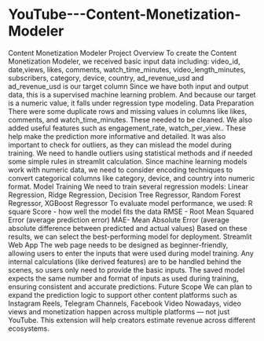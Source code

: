 # YouTube---Content-Monetization-Modeler

Content Monetization Modeler
Project Overview
To create the Content Monetization Modeler, we received basic input data including:
video_id, date,views, likes, comments, watch_time_minutes, video_length_minutes,
subscribers, category, device, country, ad_revenue_usd and ad_revenue_usd is our target column
Since we have both input and output data, this is a supervised machine learning problem. And because our target is a numeric value, it falls under regression type modeling.
Data Preparation
There were some duplicate rows and missing values in columns like likes, comments, and watch_time_minutes. These needed to be cleaned. We also added useful features such as engagement_rate, watch_per_view..
These help make the prediction more informative and detailed.
It was also important to check for outliers, as they can mislead the model during training. We need to handle outliers using statistical methods and if needed some simple rules in streamlit calculation.
Since machine learning models work with numeric data, we need to consider encoding techniques to convert categorical columns like category, device, and country into numeric format.
Model Training
We need to train several regression models:
Linear Regression, Ridge Regression, Decision Tree Regressor, Random Forest Regressor, XGBoost Regressor
To evaluate model performance, we used:
R square Score - how well the model fits the data
RMSE - Root Mean Squared Error (average prediction error)
MAE- Mean Absolute Error (average absolute difference between predicted and actual values)
Based on these results, we can select the best-performing model for deployment.
Streamlit Web App
The web page needs to be  designed as beginner-friendly, allowing users to enter the inputs that were used during model training. Any internal calculations (like derived features) are to be handled behind the scenes, so users only need to provide the basic inputs.
The saved model expects the same number and format of inputs as used during training, ensuring consistent and accurate predictions.
Future Scope
We can plan to expand the prediction logic to support other content platforms such as Instagram Reels, Telegram Channels, Facebook Video
Nowadays, video views and monetization happen across multiple platforms — not just YouTube. This extension will help creators estimate revenue across different ecosystems.


